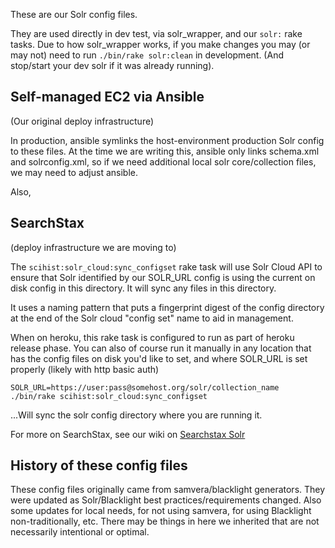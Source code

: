 These are our Solr config files.

They are used directly in dev test, via solr_wrapper, and our `solr:` rake tasks. Due to how solr_wrapper works, if you make changes you may (or may not) need to run `./bin/rake solr:clean` in development. (And stop/start your dev solr if it was already running).

## Self-managed EC2 via Ansible

(Our original deploy infrastructure)

In production, ansible symlinks the host-environment production Solr config to these files. At the time we are writing this, ansible only links schema.xml and solrconfig.xml, so if we need additional local solr core/collection files, we may need to adjust ansible.

Also,

## SearchStax

(deploy infrastructure we are moving to)

The `scihist:solr_cloud:sync_configset` rake task will use Solr Cloud API to
ensure that Solr identified by our SOLR_URL config is using the current on
disk config in this directory. It will sync any files in this directory.

It uses a naming pattern that puts a fingerprint digest of the config directory
at the end of the Solr cloud "config set" name to aid in management.

When on heroku, this rake task is configured to run as part of heroku release phase.
You can also of course run it manually in any location that has the config files
on disk you'd like to set, and where SOLR_URL is set properly (likely with
http basic auth)

    SOLR_URL=https://user:pass@somehost.org/solr/collection_name ./bin/rake scihist:solr_cloud:sync_configset

...Will sync the solr config directory where you are running it.

For more on SearchStax, see our wiki on [Searchstax Solr](https://chemheritage.atlassian.net/l/c/NRZz1d6v)


## History of these config files

These config files originally came from samvera/blacklight generators. They were updated as Solr/Blacklight best practices/requirements changed. Also some updates for local needs, for not using samvera, for using Blacklight non-traditionally, etc.  There may be things in here we inherited
that are not necessarily intentional or optimal.
